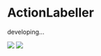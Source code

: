 # ActionLabeller
developing...

<img src="https://s1.ax1x.com/2020/10/21/B97RWd.png"></img>
<img src="https://s1.ax1x.com/2020/10/22/BiRGN9.png"></img>
